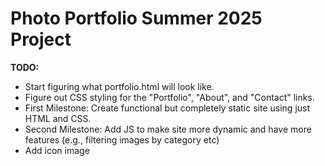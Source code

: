 # Photo Portfolio Summer 2025 Project

**TODO:**

* Start figuring what portfolio.html will look like.
* Figure out CSS styling for the "Portfolio", "About", and "Contact" links.
* First Milestone: Create functional but completely static site using just HTML and CSS.
* Second Milestone: Add JS to make site more dynamic and have more features (e.g., filtering images by category etc)
* Add icon image
